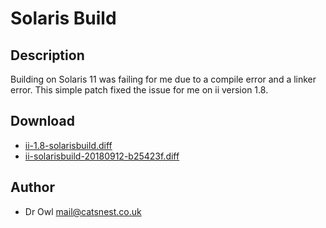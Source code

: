 Solaris Build
=============

Description
-----------
Building on Solaris 11 was failing for me due to a compile error and a linker
error. This simple patch fixed the issue for me on ii version 1.8.

Download
--------
* [ii-1.8-solarisbuild.diff](ii-1.8-solarisbuild.diff)
* [ii-solarisbuild-20180912-b25423f.diff](ii-solarisbuild-20180912-b25423f.diff)

Author
------
* Dr Owl <mail@catsnest.co.uk>
